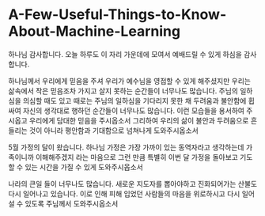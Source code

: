 # A-Few-Useful-Things-to-Know-About-Machine-Learning

하나님 감사합니다. 오늘 하루도 이 자리 가운데에 모여서 예배드릴 수 있게 하심을 감사합니다.

하나님께서 우리에게 믿음을 주셔 우리가 예수님을 영접할 수 있게 해주셨지만 우리는 삶속에서 작은 믿음조차
가지고 살지 못하는 순간들이 너무나도 많습니다. 주님의 일하심을 의심할 때도 있고
때로는 주님의 일하심을 기다리지 못한 채 두려움과 불안함에 휩싸여 자신의 생각대로 행하던 순간들이 너무나도 많습니다. 
이런 모습들을 용서하여 주시옵고 우리에게 담대한 믿음을 주시옵소서 그리하여 우리의 삶이 불안과 두려움으로 흔들리는 것이 아니라
평안함과 기대함으로 넘쳐나게 도와주시옵소서

5월 가정의 달이 왔습니다. 하나님 가정은 가장 가까이 있는 동역자라고 생각하는데 가족이니까 이해해주겠지 라는 마음으로 
그런 만큼 특별히 이번 달 가정을 돌아보고 기도할 수 있는
시간을 가질 수 있게 도와주시옵소서


나라의 큰일 들이 너무나도 많습니다. 새로운 지도자를 뽑아야하고 진화되어가는 산불도 다시 일어나고 있습니다. 
이로 인해 피해 입었던 사람들의 마음을 위로하시고 다시 일어설 수 있도록 주님께서 도와주시옵소서
